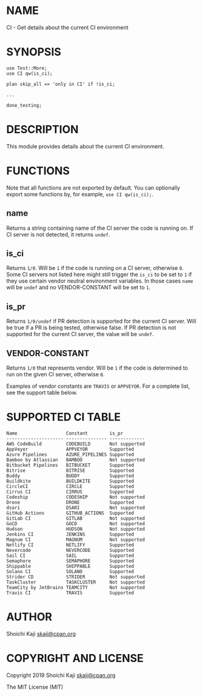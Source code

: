 # NAME

CI - Get details about the current CI environment

# SYNOPSIS

    use Test::More;
    use CI qw(is_ci);

    plan skip_all => 'only in CI' if !is_ci;

    ...

    done_testing;

# DESCRIPTION

This module provides details about the current CI environment.

# FUNCTIONS

Note that all functions are not exported by default. You can optionally export some functions by, for example, `use CI qw(is_ci);`.

## name

Returns a string containing name of the CI server the code is running on. If CI server is not detected, it returns `undef`.

## is\_ci

Returns `1/0`. Will be `1` if the code is running on a CI server, otherwise `0`.
Some CI servers not listed here might still trigger the `is_ci` to be set to `1`
if they use certain vendor neutral environment variables.
In those cases `name` will be `undef` and no VENDOR-CONSTANT will be set to `1`.

## is\_pr

Returns `1/0/undef` if PR detection is supported for the current CI server.
Will be true if a PR is being tested, otherwise false. If PR detection is not supported for the current CI server, the value will be `undef`.

## VENDOR-CONSTANT

Returns `1/0` that represents vendor.
Will be `1` if the code is determined to run on the given CI server, otherwise `0`.

Examples of vendor constants are `TRAVIS` or `APPVEYOR`. For a complete list, see the support table below.

# SUPPORTED CI TABLE

    Name                  Constant        is_pr
    --------------------- --------------- -------------
    AWS CodeBuild         CODEBUILD       Not supported
    AppVeyor              APPVEYOR        Supported
    Azure Pipelines       AZURE_PIPELINES Supported
    Bamboo by Atlassian   BAMBOO          Not supported
    Bitbucket Pipelines   BITBUCKET       Supported
    Bitrise               BITRISE         Supported
    Buddy                 BUDDY           Supported
    Buildkite             BUILDKITE       Supported
    CircleCI              CIRCLE          Supported
    Cirrus CI             CIRRUS          Supported
    Codeship              CODESHIP        Not supported
    Drone                 DRONE           Supported
    dsari                 DSARI           Not supported
    GitHub Actions        GITHUB_ACTIONS  Supported
    GitLab CI             GITLAB          Not supported
    GoCD                  GOCD            Not supported
    Hudson                HUDSON          Not supported
    Jenkins CI            JENKINS         Supported
    Magnum CI             MAGNUM          Not supported
    Netlify CI            NETLIFY         Supported
    Nevercode             NEVERCODE       Supported
    Sail CI               SAIL            Supported
    Semaphore             SEMAPHORE       Supported
    Shippable             SHIPPABLE       Supported
    Solano CI             SOLANO          Supported
    Strider CD            STRIDER         Not supported
    TaskCluster           TASKCLUSTER     Not supported
    TeamCity by JetBrains TEAMCITY        Not supported
    Travis CI             TRAVIS          Supported

# AUTHOR

Shoichi Kaji <skaji@cpan.org>

# COPYRIGHT AND LICENSE

Copyright 2019 Shoichi Kaji <skaji@cpan.org>

The MIT License (MIT)
